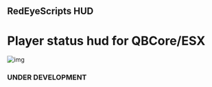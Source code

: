 ## RedEyeScripts HUD
# Player status hud for QBCore/ESX


![img](https://imgur.com/FESSGZ6)





### UNDER DEVELOPMENT
